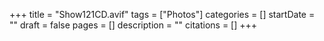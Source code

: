 +++
title = "Show121CD.avif"
tags = ["Photos"]
categories = []
startDate = ""
draft = false
pages = []
description = ""
citations = []
+++

